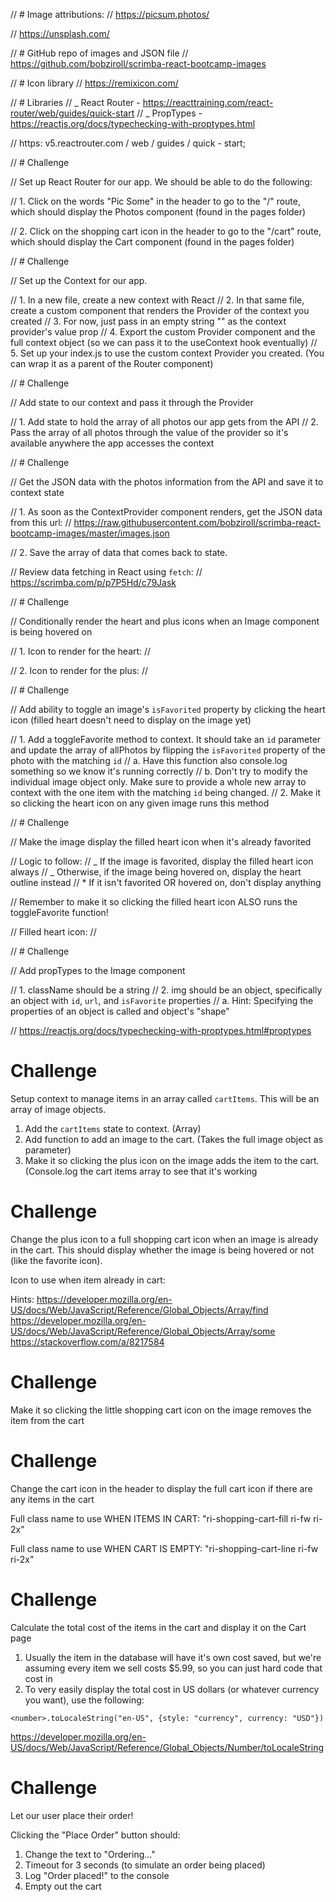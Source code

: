 // # Image attributions:
// https://picsum.photos/

// https://unsplash.com/

// # GitHub repo of images and JSON file
// https://github.com/bobziroll/scrimba-react-bootcamp-images

// # Icon library
// https://remixicon.com/

// # Libraries
// _ React Router - https://reacttraining.com/react-router/web/guides/quick-start
// _ PropTypes - https://reactjs.org/docs/typechecking-with-proptypes.html

// https: v5.reactrouter.com / web / guides / quick - start;

// # Challenge

// Set up React Router for our app. We should be able to do the following:

// 1. Click on the words "Pic Some" in the header to go to the "/" route, which should display the Photos component (found in the pages folder)

// 2. Click on the shopping cart icon in the header to go to the "/cart" route, which should display the Cart component (found in the pages folder)

// # Challenge

// Set up the Context for our app.

// 1. In a new file, create a new context with React
// 2. In that same file, create a custom component that renders the Provider of the context you created
// 3. For now, just pass in an empty string "" as the context provider's value prop
// 4. Export the custom Provider component and the full context object (so we can pass it to the useContext hook eventually)
// 5. Set up your index.js to use the custom context Provider you created. (You can wrap it as a parent of the Router component)

// # Challenge

// Add state to our context and pass it through the Provider

// 1. Add state to hold the array of all photos our app gets from the API
// 2. Pass the array of all photos through the value of the provider so it's available anywhere the app accesses the context

// # Challenge

// Get the JSON data with the photos information from the API and save it to context state

// 1. As soon as the ContextProvider component renders, get the JSON data from this url:
// https://raw.githubusercontent.com/bobziroll/scrimba-react-bootcamp-images/master/images.json

// 2. Save the array of data that comes back to state.

// Review data fetching in React using `fetch`:
// https://scrimba.com/p/p7P5Hd/c79Jask

// # Challenge

// Conditionally render the heart and plus icons when an Image component is being hovered on

// 1. Icon to render for the heart:
// <i className="ri-heart-line favorite"></i>

// 2. Icon to render for the plus:
// <i className="ri-add-circle-line cart"></i>

// # Challenge

// Add ability to toggle an image's `isFavorited` property by clicking the heart icon (filled heart doesn't need to display on the image yet)

// 1. Add a toggleFavorite method to context. It should take an `id` parameter and update the array of allPhotos by flipping the `isFavorited` property of the photo with the matching `id`
// a. Have this function also console.log something so we know it's running correctly
// b. Don't try to modify the individual image object only. Make sure to provide a whole new array to context with the one item with the matching `id` being changed.
// 2. Make it so clicking the heart icon on any given image runs this method

// # Challenge

// Make the image display the filled heart icon when it's already favorited

// Logic to follow:
// _ If the image is favorited, display the filled heart icon always
// _ Otherwise, if the image being hovered on, display the heart outline instead
// \* If it isn't favorited OR hovered on, don't display anything

// Remember to make it so clicking the filled heart icon ALSO runs the toggleFavorite function!

// Filled heart icon:
// <i className="ri-heart-fill favorite"></i>

// # Challenge

// Add propTypes to the Image component

// 1. className should be a string
// 2. img should be an object, specifically an object with `id`, `url`, and `isFavorite` properties
// a. Hint: Specifying the properties of an object is called and object's "shape"

// https://reactjs.org/docs/typechecking-with-proptypes.html#proptypes

# Challenge

Setup context to manage items in an array called `cartItems`. This will be an array of image objects.

1. Add the `cartItems` state to context. (Array)
2. Add function to add an image to the cart. (Takes the full image object as parameter)
3. Make it so clicking the plus icon on the image adds the item to the cart. (Console.log the cart items array to see that it's working

# Challenge

Change the plus icon to a full shopping cart icon when an image is already in the cart. This should display whether the image is being hovered or not (like the favorite icon).

Icon to use when item already in cart:
<i className="ri-shopping-cart-fill cart"></i>

Hints:
https://developer.mozilla.org/en-US/docs/Web/JavaScript/Reference/Global_Objects/Array/find
https://developer.mozilla.org/en-US/docs/Web/JavaScript/Reference/Global_Objects/Array/some
https://stackoverflow.com/a/8217584

# Challenge

Make it so clicking the little shopping cart icon on the image removes the item from the cart

# Challenge

Change the cart icon in the header to display the full cart icon if there are any items in the cart

Full class name to use WHEN ITEMS IN CART:
"ri-shopping-cart-fill ri-fw ri-2x"

Full class name to use WHEN CART IS EMPTY:
"ri-shopping-cart-line ri-fw ri-2x"

# Challenge

Calculate the total cost of the items in the cart and display it on the Cart page

1. Usually the item in the database will have it's own cost saved, but we're assuming every item we sell costs $5.99, so you can just hard code that cost in
2. To very easily display the total cost in US dollars (or whatever currency you want), use the following:

`<number>.toLocaleString("en-US", {style: "currency", currency: "USD"})`

https://developer.mozilla.org/en-US/docs/Web/JavaScript/Reference/Global_Objects/Number/toLocaleString

# Challenge

Let our user place their order!

Clicking the "Place Order" button should:
1. Change the text to "Ordering..."
2. Timeout for 3 seconds (to simulate an order being placed)
3. Log "Order placed!" to the console
4. Empty out the cart